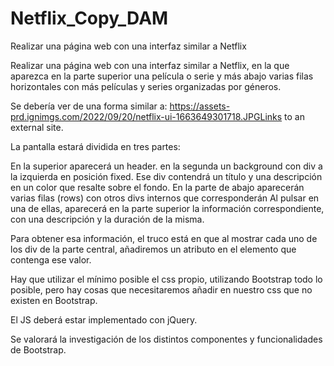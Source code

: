 # Netflix_Copy_DAM
Realizar una página web con una interfaz similar a Netflix


Realizar una página web con una interfaz similar a Netflix, en la que aparezca en la parte superior una película o serie y más abajo varias filas horizontales con más películas y series organizadas por géneros.

Se debería ver de una forma similar a: https://assets-prd.ignimgs.com/2022/09/20/netflix-ui-1663649301718.JPGLinks to an external site.

La pantalla estará dividida en tres partes:

En la superior aparecerá un header.
en la segunda un background con div a la izquierda en posición fixed. Ese div contendrá un título y una descripción en un color que resalte sobre el fondo.
En la parte de abajo aparecerán varias filas (rows) con otros divs internos que corresponderán 
Al pulsar en una de ellas, aparecerá en la parte superior la información correspondiente, con una descripción y la duración de la misma.

Para obtener esa información, el truco está en que al mostrar cada uno de los div de la parte central, añadiremos un atributo en el elemento que contenga ese valor.

Hay que utilizar el mínimo posible el css propio, utilizando Bootstrap todo lo posible, pero hay cosas que necesitaremos añadir en nuestro css que no existen en Bootstrap.

El JS deberá estar implementado con jQuery.

Se valorará la investigación de los distintos componentes y funcionalidades de Bootstrap.
